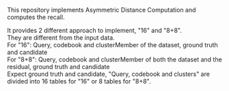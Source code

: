 This repository implements Asymmetric Distance Computation and computes the recall.  

It provides 2 different approach to implement, "16" and "8+8".  
They are different from the input data.  
For "16":  Query, codebook and clusterMember of the dataset, ground truth and candidate  
For "8+8":  Query, codebook and clusterMember of both the dataset and the residual, ground truth and candidate  
Expect ground truth and candidate, "Query, codebook and clusters" are divided into 16 tables for "16" or 8 tables for "8+8".  
